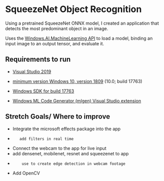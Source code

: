 # SqueezeNet Object Recognition

Using a pretrained SqueezeNet ONNX model, I created an application that detects the most predominant object in an image. 

Uses the [Windows.AI.MachineLearning API](https://docs.microsoft.com/en-us/uwp/api/windows.ai.machinelearning?view=winrt-22621/) to load a model, binding an input image to an output tensor, and evaluate it.

## Requirements to run

- [Visual Studio 2019](https://docs.microsoft.com/en-us/visualstudio/releases/2019/release-notes) 
     
- [minimum version Windows 10, version 1809](https://www.microsoft.com/en-us/software-download/windows10) (10.0; build 17763)
     
- [Windows SDK for build 17763](https://developer.microsoft.com/en-us/windows/downloads/sdk-archive/)
     
- [Windows ML Code Generator (mlgen) Visual Studio extension](https://docs.microsoft.com/en-us/windows/ai/windows-ml/mlgen)


## Stretch Goals/ Where to improve

- Integrate the microsoft effects package into the app
-        add filters in real time
-  Connect the webcam to the app for live input
-  add densenet, mobilenet, resnet and squeezenet to app
-         use to create edge detection in webcam footage
-  Add OpenCV


  
